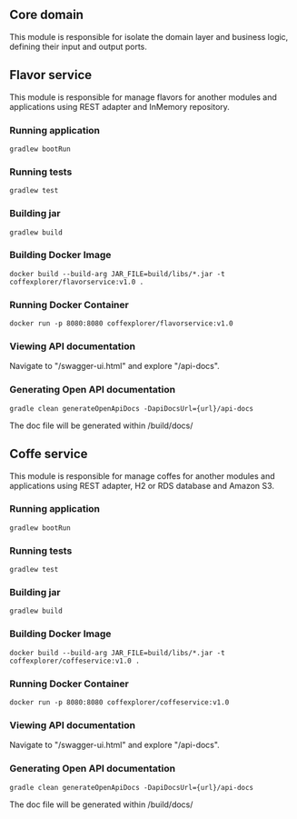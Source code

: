 ## Core domain

This module is responsible for isolate the domain layer and business logic, defining their input and output ports.

## Flavor service

This module is responsible for manage flavors for another modules and applications using REST adapter and InMemory repository.

### Running application

```
gradlew bootRun 
```

### Running tests

```
gradlew test
```


### Building jar

```
gradlew build
```

### Building Docker Image

```
docker build --build-arg JAR_FILE=build/libs/*.jar -t coffexplorer/flavorservice:v1.0 .
```

### Running Docker Container

```
docker run -p 8080:8080 coffexplorer/flavorservice:v1.0
```

### Viewing API documentation

Navigate to "/swagger-ui.html" and explore "/api-docs".

### Generating Open API documentation

```
gradle clean generateOpenApiDocs -DapiDocsUrl={url}/api-docs
```

The doc file will be generated within /build/docs/


## Coffe service

This module is responsible for manage coffes for another modules and applications using REST adapter, H2 or RDS database and Amazon S3.

### Running application

```
gradlew bootRun 
```

### Running tests

```
gradlew test
```


### Building jar

```
gradlew build
```

### Building Docker Image

```
docker build --build-arg JAR_FILE=build/libs/*.jar -t coffexplorer/coffeservice:v1.0 .
```

### Running Docker Container

```
docker run -p 8080:8080 coffexplorer/coffeservice:v1.0
```

### Viewing API documentation

Navigate to "/swagger-ui.html" and explore "/api-docs".

### Generating Open API documentation

```
gradle clean generateOpenApiDocs -DapiDocsUrl={url}/api-docs
```

The doc file will be generated within /build/docs/